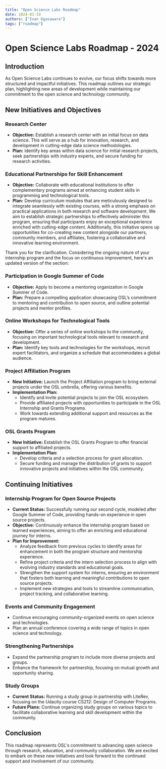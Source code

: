 ```yaml
---
title: "Open Science Labs Roadmap"
date: 2024-01-19
authors: ["Ivan Ogasawara"]
tags: ["roadmap"]
---
```


# Open Science Labs Roadmap - 2024

## Introduction

As Open Science Labs continues to evolve, our focus shifts towards more
structured and impactful initiatives. This roadmap outlines our strategic plan,
highlighting new areas of development while maintaining our commitment to the
open science and technology community.

## New Initiatives and Objectives

### Research Center

- **Objective:** Establish a research center with an initial focus on data
  science. This will serve as a hub for innovation, research, and development in
  cutting-edge data science methodologies.
- **Plan:** Identify key areas within data science for initial research
  projects, seek partnerships with industry experts, and secure funding for
  research activities.

### Educational Partnerships for Skill Enhancement

- **Objective:** Collaborate with educational institutions to offer
  complementary programs aimed at enhancing student skills in programming and
  technological tools.
- **Plan:** Develop curriculum modules that are meticulously designed to
  integrate seamlessly with existing courses, with a strong emphasis on
  practical applications in both research and software development. We aim to
  establish strategic partnerships to effectively administer this program,
  ensuring that participants enjoy an exceptional experience enriched with
  cutting-edge content. Additionally, this initiative opens up opportunities for
  co-creating new content alongside our partners, community members, and
  affiliates, fostering a collaborative and innovative learning environment.

Thank you for the clarification. Considering the ongoing nature of your
internship program and the focus on continuous improvement, here's an updated
version of the section:

### Participation in Google Summer of Code

- **Objective:** Apply to become a mentoring organization in Google Summer of
  Code.
- **Plan:** Prepare a compelling application showcasing OSL’s commitment to
  mentoring and contribution to open source, and outline potential projects and
  mentor profiles.

### Online Workshops for Technological Tools

- **Objective:** Offer a series of online workshops to the community, focusing
  on important technological tools relevant to research and development.
- **Plan:** Identify key tools and technologies for the workshops, recruit
  expert facilitators, and organize a schedule that accommodates a global
  audience.

### Project Affiliation Program

- **New Initiative:** Launch the Project Affiliation program to bring external
  projects under the OSL umbrella, offering various benefits.
- **Implementation Plan:**
    - Identify and invite potential projects to join the OSL ecosystem.
    - Provide affiliated projects with opportunities to participate in the OSL
      Internship and Grants Programs.
    - Work towards extending additional support and resources as the program
      matures.

### OSL Grants Program

- **New Initiative:** Establish the OSL Grants Program to offer financial
  support to affiliated projects.
- **Implementation Plan:**
    - Develop criteria and a selection process for grant allocation.
    - Secure funding and manage the distribution of grants to support innovative
      projects and initiatives within the OSL community.

## Continuing Initiatives

### Internship Program for Open Source Projects

- **Current Status:** Successfully running our second cycle, modeled after
  Google Summer of Code, providing hands-on experience in open source projects.
- **Objective:** Continuously enhance the internship program based on learned
  experiences, aiming to offer an enriching and educational journey for interns.
- **Plan for Improvement:**
    - Analyze feedback from previous cycles to identify areas for enhancement in
      both the program structure and mentorship experience.
    - Refine project criteria and the intern selection process to align with
      evolving industry standards and educational goals.
    - Strengthen the support system for interns, ensuring an environment that
      fosters both learning and meaningful contributions to open source projects.
    - Implement new strategies and tools to streamline communication, project
      tracking, and collaborative learning.

### Events and Community Engagement

- Continue encouraging community-organized events on open science and
  technologies.
- Plan an annual conference covering a wide range of topics in open science and
  technology.

### Strengthening Partnerships

- Expand the partnership program to include more diverse projects and groups.
- Enhance the framework for partnership, focusing on mutual growth and
  opportunity sharing.

### Study Groups

- **Current Status:** Running a study group in partnership with LiteRev,
  focusing on the Udacity course CS212: Design of Computer Programs.
- **Future Plans:** Continue organizing study groups on various topics to
  facilitate collaborative learning and skill development within the community.

## Conclusion

This roadmap represents OSL's commitment to advancing open science through
research, education, and community collaboration. We are excited to embark on
these new initiatives and look forward to the continued support and involvement
of our community.
